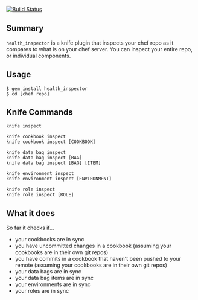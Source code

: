 [![Build Status](https://secure.travis-ci.org/bmarini/health_inspector.png)](http://travis-ci.org/bmarini/health_inspector)

## Summary

`health_inspector` is a knife plugin that inspects your chef repo as it
compares to what is on your chef server. You can inspect your entire repo,
or individual components.

## Usage

    $ gem install health_inspector
    $ cd [chef repo]

## Knife Commands

    knife inspect

    knife cookbook inspect
    knife cookbook inspect [COOKBOOK]

    knife data bag inspect
    knife data bag inspect [BAG]
    knife data bag inspect [BAG] [ITEM]

    knife environment inspect
    knife environment inspect [ENVIRONMENT]

    knife role inspect
    knife role inspect [ROLE]

## What it does

So far it checks if...

* your cookbooks are in sync
* you have uncommitted changes in a cookbook (assuming your cookbooks are in
  their own git repos)
* you have commits in a cookbook that haven't been pushed to your remote
  (assuming your cookbooks are in their own git repos)
* your data bags are in sync
* your data bag items are in sync
* your environments are in sync
* your roles are in sync
